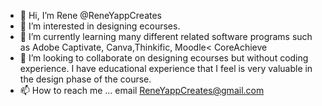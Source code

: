 - 👋 Hi, I’m Rene @ReneYappCreates
- 👀 I’m interested in designing ecourses.
- 🌱 I’m currently learning many different related software programs such as Adobe Captivate, Canva,Thinkific, Moodle< CoreAchieve
- 💞️ I’m looking to collaborate on designing ecourses but without coding experience. I have educational experience that I feel is very valuable in the design phase of the course.
- 📫 How to reach me ...  email  ReneYappCreates@gmail.com

<!---
ReneYappCreates/ReneYappCreates is a ✨ special ✨ repository because its `README.md` (this file) appears on your GitHub profile.
You can click the Preview link to take a look at your changes.
--->
